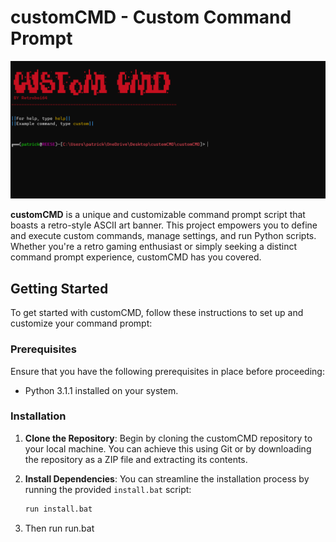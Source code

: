 # customCMD - Custom Command Prompt

![customCMD Banner](img/image_2023-10-22_121439345.png)

**customCMD** is a unique and customizable command prompt script that boasts a retro-style ASCII art banner. This project empowers you to define and execute custom commands, manage settings, and run Python scripts. Whether you're a retro gaming enthusiast or simply seeking a distinct command prompt experience, customCMD has you covered.

## Getting Started

To get started with customCMD, follow these instructions to set up and customize your command prompt:

### Prerequisites

Ensure that you have the following prerequisites in place before proceeding:

- Python 3.1.1 installed on your system.

### Installation

1. **Clone the Repository**: Begin by cloning the customCMD repository to your local machine. You can achieve this using Git or by downloading the repository as a ZIP file and extracting its contents.

2. **Install Dependencies**: You can streamline the installation process by running the provided `install.bat` script:
   ```sh
   run install.bat
3. Then run run.bat
